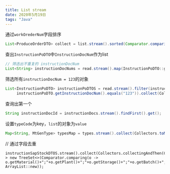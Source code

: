 ```yaml
---
title: List stream
date: 2020年5月19日
tags: "Java"
---
```










通过`workOrederNum`字段排序

```Java
List<ProduceOrderDTO> collect = list.stream().sorted(Comparator.comparing(ProduceOrderDTO::getWorkOrderNum)).collect(Collectors.toList());
```



查出`InstructionPoDTO`中`InstructionDocNum`作为list

```java
// 筛选出不重复的 instructionDocNum
List<String> instructionDocNums = read.stream().map(InstructionPoDTO::getInstructionDocNum).distinct().collect(Collectors.toList());
```



筛选所有`instructionDocNum = 123`的对象 

```java
List<InstructionPoDTO> instructionPoDTOS = read.stream().filter(instructionPoDTO ->
     instructionPoDTO.getInstructionDocNum().equals("123")).collect(Collectors.toList());
```



查询出第一个

```java
String instructionDocId = instructionDocs.stream().findFirst().get();
```



设置`typeCode`为key，`list`的对象为`value`

```java
Map<String, MtGenType> typesMap = types.stream().collect(Collectors.toMap(t -> t.getTypeCode(), t -> t));
```





// 通过字段去重

```
instructionSapStockDTOS.stream().collect(Collectors.collectingAndThen(Collectors.toCollection(()-> new TreeSet<>(Comparator.comparing(o -> o.getMaterial()+";"+o.getPlant()+";"+o.getStorage()+";"+o.getBatch()+";"+o.getSpecialStock()))), ArrayList::new));
```

